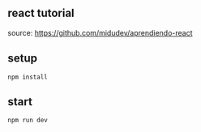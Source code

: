 ## react tutorial

source: https://github.com/midudev/aprendiendo-react

## setup

````
npm install
````

## start

````
npm run dev
````
